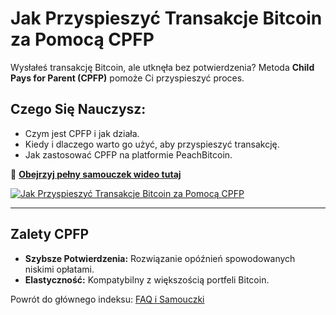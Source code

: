 # Jak Przyspieszyć Transakcje Bitcoin za Pomocą CPFP

Wysłałeś transakcję Bitcoin, ale utknęła bez potwierdzenia? Metoda **Child Pays for Parent (CPFP)** pomoże Ci przyspieszyć proces.  

## **Czego Się Nauczysz:**
- Czym jest CPFP i jak działa.  
- Kiedy i dlaczego warto go użyć, aby przyspieszyć transakcję.  
- Jak zastosować CPFP na platformie PeachBitcoin.  

🔗 **[Obejrzyj pełny samouczek wideo tutaj](https://www.youtube.com/watch?v=24OtQkL0CxU)**  

[![Jak Przyspieszyć Transakcje Bitcoin za Pomocą CPFP](https://img.youtube.com/vi/24OtQkL0CxU/0.jpg)](https://www.youtube.com/watch?v=24OtQkL0CxU)  

---

## **Zalety CPFP**
- **Szybsze Potwierdzenia:** Rozwiązanie opóźnień spowodowanych niskimi opłatami.  
- **Elastyczność:** Kompatybilny z większością portfeli Bitcoin.  

Powrót do głównego indeksu: [FAQ i Samouczki](/faq/tutorials)
